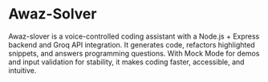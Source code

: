 # Awaz-Solver
Awaz-slover is a voice-controlled coding assistant with a Node.js + Express backend and Groq API integration. It generates code, refactors highlighted snippets, and answers programming questions. With Mock Mode for demos and input validation for stability, it makes coding faster, accessible, and intuitive.
